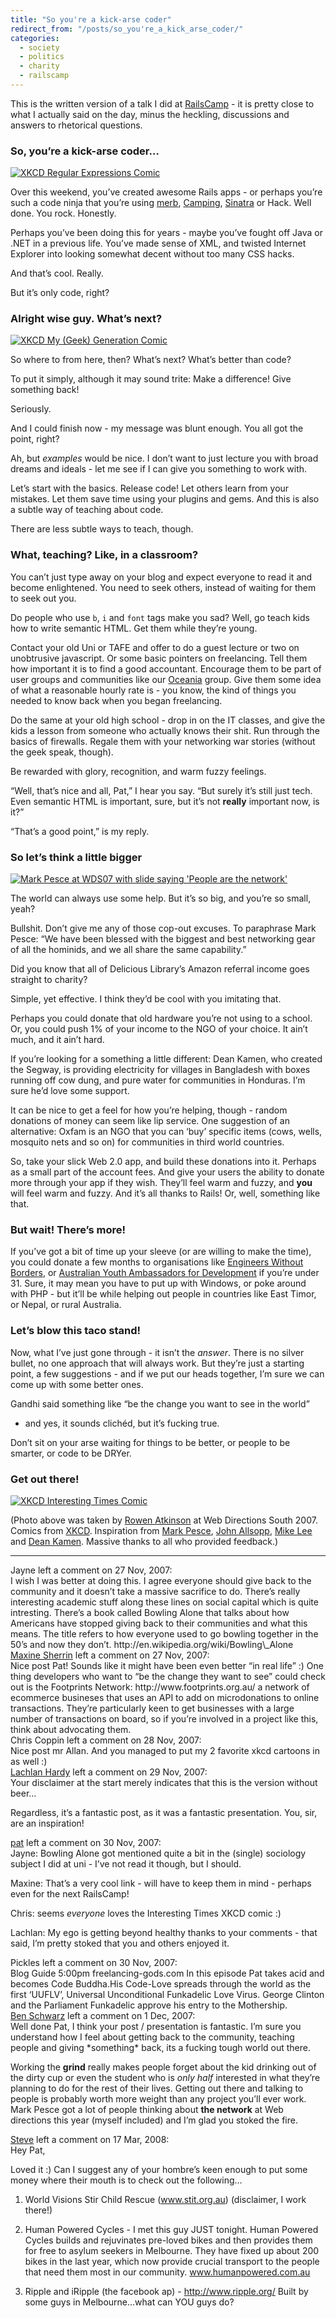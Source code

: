 ```yaml
---
title: "So you're a kick-arse coder"
redirect_from: "/posts/so_you're_a_kick_arse_coder/"
categories:
  - society
  - politics
  - charity
  - railscamp
---
```

This is the written version of a talk I did at
[RailsCamp](http://wiki.railscamp07.org) - it is pretty close to what I
actually said on the day, minus the heckling, discussions and answers to
rhetorical questions.

### So, you’re a kick-arse coder…

<a href="http://xkcd.com/208/"><img src="http://imgs.xkcd.com/comics/regular_expressions.png" class="breaker" alt="XKCD Regular Expressions Comic" /></a>

Over this weekend, you’ve created awesome Rails apps - or perhaps you’re
such a code ninja that you’re using [merb](http://merbivore.com/),
[Camping](http://camping.rubyforge.org),
[Sinatra](http://sinatra.rubyforge.org/) or Hack. Well done. You rock.
Honestly.

Perhaps you’ve been doing this for years - maybe you’ve fought off Java
or .NET in a previous life. You’ve made sense of XML, and twisted
Internet Explorer into looking somewhat decent without too many CSS
hacks.

And that’s cool. Really.

But it’s only code, right?

### Alright wise guy. What’s next?

<a href="http://xkcd.com/274/"><img src="http://imgs.xkcd.com/comics/with_apologies_to_the_who.png" class="breaker" alt="XKCD My (Geek) Generation Comic" /></a>

So where to from here, then? What’s next? What’s better than code?

To put it simply, although it may sound trite: Make a difference! Give
something back!

Seriously.

And I could finish now - my message was blunt enough. You all got the
point, right?

Ah, but *examples* would be nice. I don’t want to just lecture you with
broad dreams and ideals - let me see if I can give you something to work
with.

Let’s start with the basics. Release code! Let others learn from your
mistakes. Let them save time using your plugins and gems. And this is
also a subtle way of teaching about code.

There are less subtle ways to teach, though.

### What, teaching? Like, in a classroom?

You can’t just type away on your blog and expect everyone to read it and
become enlightened. You need to seek others, instead of waiting for them
to seek out you.

Do people who use `b`, `i` and `font` tags make you sad? Well, go teach
kids how to write semantic HTML. Get them while they’re young.

Contact your old Uni or TAFE and offer to do a guest lecture or two on
unobtrusive javascript. Or some basic pointers on freelancing. Tell them
how important it is to find a good accountant. Encourage them to be part
of user groups and communities like our
[Oceania](http://www.rubyonrails.com.au) group. Give them some idea of
what a reasonable hourly rate is - you know, the kind of things you
needed to know back when you began freelancing.

Do the same at your old high school - drop in on the IT classes, and
give the kids a lesson from someone who actually knows their shit. Run
through the basics of firewalls. Regale them with your networking war
stories (without the geek speak, though).

Be rewarded with glory, recognition, and warm fuzzy feelings.

“Well, that’s nice and all, Pat,” I hear you say. “But surely it’s still
just tech. Even semantic HTML is important, sure, but it’s not
**really** important now, is it?”

“That’s a good point,” is my reply.

### So let’s think a little bigger

<a href="http://www.flickr.com/photos/scttw/1453196480/"><img src="http://farm2.static.flickr.com/1049/1453196480_eb6f1a37a5.jpg" class="breaker" alt="Mark Pesce at WDS07 with slide saying 'People are the network'" /></a>

The world can always use some help. But it’s so big, and you’re so
small, yeah?

Bullshit. Don’t give me any of those cop-out excuses. To paraphrase Mark
Pesce: “We have been blessed with the biggest and best networking gear
of all the hominids, and we all share the same capability.”

Did you know that all of Delicious Library’s Amazon referral income goes
straight to charity?

Simple, yet effective. I think they’d be cool with you imitating that.

Perhaps you could donate that old hardware you’re not using to a school.
Or, you could push 1% of your income to the NGO of your choice. It ain’t
much, and it ain’t hard.

If you’re looking for a something a little different: Dean Kamen, who
created the Segway, is providing electricity for villages in Bangladesh
with boxes running off cow dung, and pure water for communities in
Honduras. I’m sure he’d love some support.

It can be nice to get a feel for how you’re helping, though - random
donations of money can seem like lip service. One suggestion of an
alternative: Oxfam is an NGO that you can ‘buy’ specific items (cows,
wells, mosquito nets and so on) for communities in third world
countries.

So, take your slick Web 2.0 app, and build these donations into it.
Perhaps as a small part of the account fees. And give your users the
ability to donate more through your app if they wish. They’ll feel warm
and fuzzy, and **you** will feel warm and fuzzy. And it’s all thanks to
Rails! Or, well, something like that.

### But wait! There’s more!

If you’ve got a bit of time up your sleeve (or are willing to make the
time), you could donate a few months to organisations like [Engineers
Without Borders](http://www.ewb.org.au/main/), or [Australian Youth
Ambassadors for Development](http://www.ayad.com.au/) if you’re under
31. Sure, it may mean you have to put up with Windows, or poke around
with PHP - but it’ll be while helping out people in countries like East
Timor, or Nepal, or rural Australia.

### Let’s blow this taco stand!

Now, what I’ve just gone through - it isn’t the *answer*. There is no
silver bullet, no one approach that will always work. But they’re just a
starting point, a few suggestions - and if we put our heads together,
I’m sure we can come up with some better ones.

Gandhi said something like “be the change you want to see in the world”
- and yes, it sounds clich&eacute;d, but it’s fucking true.

Don’t sit on your arse waiting for things to be better, or people to be
smarter, or code to be DRYer.

### Get out there!

<a href="http://xkcd.com/308/"><img src="http://imgs.xkcd.com/comics/interesting_life.png" class="breaker" alt="XKCD Interesting Times Comic" /></a>

(Photo above was taken by [Rowen Atkinson](http://www.rowen.id.au/blog/)
at Web Directions South 2007. Comics from [XKCD](http://xkcd.com/).
Inspiration from [Mark
Pesce](http://blog.futurestreetconsulting.com/?p=39), [John
Allsopp](http://westciv.typepad.com/dog_or_higher/2007/09/so-we-spent-250.html),
[Mike
Lee](http://atomicwang.org/motherfucker/Index/B4F177CD-1A08-4DF8-AEB6-F8AA6894835D.html)
and [Dean Kamen](http://www.bates.edu/x163260.xml). Massive thanks to
all who provided feedback.)

------------------------------------------------------------------------

<div class="comments">
<div class="comment-author">
Jayne left a comment on 27 Nov, 2007:</div>

<div class="comment" markdown="1">
I wish I was better at doing this. I agree everyone should give back to
the community and it doesn’t take a massive sacrifice to do. There’s
really interesting academic stuff along these lines on social capital
which is quite intresting. There’s a book called Bowling Alone that
talks about how Americans have stopped giving back to their communities
and what this means. The title refers to how everyone used to go bowling
together in the 50’s and now they don’t.  
http://en.wikipedia.org/wiki/Bowling\_Alone

</div>
<div class="comment-author">
<a href="http://www.webdirections.org">Maxine Sherrin</a> left a comment
on 27 Nov, 2007:</div>

<div class="comment" markdown="1">
Nice post Pat! Sounds like it might have been even better “in real life”
:)  
One thing developers who want to “be the change they want to see” could
check out is the Footprints Network:  
http://www.footprints.org.au/  
a network of ecommerce busineses that uses an API to add on
microdonations to online transactions. They’re particularly keen to get
businesses with a large number of transactions on board, so if you’re
involved in a project like this, think about advocating them.

</div>
<div class="comment-author">
Chris Coppin left a comment on 28 Nov, 2007:</div>

<div class="comment" markdown="1">
Nice post mr Allan. And you managed to put my 2 favorite xkcd cartoons
in as well :)

</div>
<div class="comment-author">
<a href="http://lachstock.com.au">Lachlan Hardy</a> left a comment on 29
Nov, 2007:</div>

<div class="comment" markdown="1">
Your disclaimer at the start merely indicates that this is the version
without beer…

Regardless, it’s a fantastic post, as it was a fantastic presentation.
You, sir, are an inspiration!

</div>
<div class="comment-author">
<a href="http://freelancing-gods.com">pat</a> left a comment on 30 Nov,
2007:</div>

<div class="comment" markdown="1">
Jayne: Bowling Alone got mentioned quite a bit in the (single) sociology
subject I did at uni - I’ve not read it though, but I should.

Maxine: That’s a very cool link - will have to keep them in mind -
perhaps even for the next RailsCamp!

Chris: seems *everyone* loves the Interesting Times XKCD comic :)

Lachlan: My ego is getting beyond healthy thanks to your comments - that
said, I’m pretty stoked that you and others enjoyed it.

</div>
<div class="comment-author">
Pickles left a comment on 30 Nov, 2007:</div>

<div class="comment" markdown="1">
Blog Guide  
5:00pm freelancing-gods.com  
In this episode Pat takes acid and becomes Code Buddha.His Code-Love
spreads through the world as the first ‘UUFLV’, Universal Unconditional
Funkadelic Love Virus. George Clinton and the Parliament Funkadelic
approve his entry to the Mothership.

</div>
<div class="comment-author">
<a href="http://germanforblack.com">Ben Schwarz</a> left a comment on 1
Dec, 2007:</div>

<div class="comment" markdown="1">
Well done Pat, I think your post / presentation is fantastic. I’m sure
you understand how I feel about getting back to the community, teaching
people and giving *something* back, its a fucking tough world out there.

Working the **grind** really makes people forget about the kid drinking
out of the dirty cup or even the student who is *only half* interested
in what they’re planning to do for the rest of their lives. Getting out
there and talking to people is probably worth more weight than any
project you’ll ever work. Mark Pesce got a lot of people thinking about
**the network** at Web directions this year (myself included) and I’m
glad you stoked the fire.

</div>
<div class="comment-author">
<a href="http://www.thesquigglyline.com/blog">Steve</a> left a comment
on 17 Mar, 2008:</div>

<div class="comment" markdown="1">
Hey Pat,

Loved it :) Can I suggest any of your hombre’s keen enough to put some
money where their mouth is to check out the following…

1) World Visions Stir Child Rescue (www.stit.org.au) (disclaimer, I work
there!)

2) Human Powered Cycles - I met this guy JUST tonight. Human Powered
Cycles builds and rejuvinates pre-loved bikes and then provides them for
free to asylum seekers in Melbourne. They have fixed up about 200 bikes
in the last year, which now provide crucial transport to the people that
need them most in our community. www.humanpowered.com.au

3) Ripple and iRipple (the facebook ap) - http://www.ripple.org/ Built
by some guys in Melbourne…what can YOU guys do?

</div>
</div>

